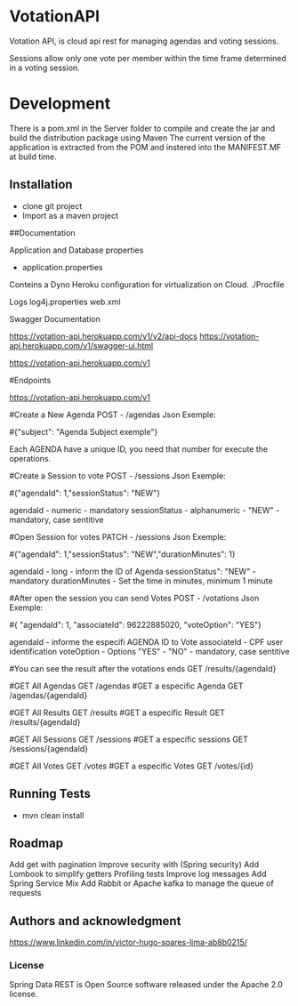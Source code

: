 # VotationAPI

Votation API, is cloud api rest for managing agendas and voting sessions.

Sessions allow only one vote per member within the time frame determined in a voting session.

# Development

There is a pom.xml in the Server folder to compile and create the jar and build the distribution
package using Maven The current version of the application is extracted from the POM and instered
into the MANIFEST.MF at build time. 

## Installation

- clone git project
- Import as a maven project

##Documentation

Application and Database properties
- application.properties

Conteins a Dyno Heroku configuration for virtualization on Cloud.
./Procfile

Logs
log4j.properties
web.xml

Swagger Documentation

https://votation-api.herokuapp.com/v1/v2/api-docs
https://votation-api.herokuapp.com/v1/swagger-ui.html


https://votation-api.herokuapp.com/v1

#Endpoints

https://votation-api.herokuapp.com/v1

#Create a New Agenda
POST  - /agendas
Json Exemple:

#{"subject": "Agenda Subject exemple"}

Each AGENDA have a unique ID, you need that number for execute
the operations.

#Create a Session to vote
POST  - /sessions
Json Exemple:

#{"agendaId": 1,"sessionStatus": "NEW"}

agendaId - numeric - mandatory
sessionStatus - alphanumeric - "NEW" - mandatory, case sentitive

#Open Session for votes
PATCH  - /sessions
Json Exemple:

#{"agendaId": 1,"sessionStatus": "NEW","durationMinutes": 1}

agendaId - long -  inform the ID of Agenda
sessionStatus": "NEW" - mandatory
durationMinutes - Set the time in minutes, minimum 1 minute

#After open the session you can send Votes
POST  - /votations
Json Exemple:

#{    "agendaId": 1,    "associateId": 96222885020,    "voteOption": "YES"}

agendaId -  informe the especifi AGENDA ID to Vote
associateId - CPF user identification
voteOption - Options "YES" - "NO" - mandatory, case sentitive


#You can see the result after the votations ends
GET /results/{agendaId}




#GET All Agendas
GET /agendas
#GET a especific Agenda
GET /agendas/{agendaId}

#GET All Results
GET /results
#GET a especific Result
GET /results/{agendaId}

#GET All Sessions
GET /sessions
#GET a especific sessions
GET /sessions/{agendaId}

#GET All Votes
GET /votes
#GET a especific Votes
GET /votes/{id}

## Running Tests

- mvn clean install

## Roadmap

Add get with pagination 
Improve security with (Spring security)
Add Lombook to simplify getters
Profiling tests
Improve log messages
Add Spring Service Mix
Add Rabbit or Apache kafka to manage the queue of requests

## Authors and acknowledgment
https://www.linkedin.com/in/victor-hugo-soares-lima-ab8b0215/

### License
Spring Data REST is Open Source software released under the Apache 2.0 license.
